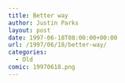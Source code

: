 ```yaml
---
title: Better way
author: Justin Parks
layout: post
date: 1997-06-18T08:00:00+00:00
url: /1997/06/18/better-way/
categories:
  - Old
comic: 19970618.png
---
```

